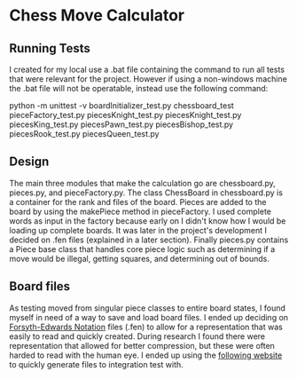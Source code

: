 # Chess Move Calculator

## Running Tests
I created for my local use a .bat file containing the command to run all tests
that were relevant for the project. However if using a non-windows machine the
.bat file will not be operatable, instead use the following command:

python -m unittest -v boardInitializer_test.py chessboard_test pieceFactory_test.py piecesKnight_test.py piecesKnight_test.py piecesKing_test.py piecesPawn_test.py piecesBishop_test.py piecesRook_test.py piecesQueen_test.py

## Design
The main three modules that make the calculation go are chessboard.py, pieces.py,
and pieceFactory.py. The class ChessBoard in chessboard.py is a container for the 
rank and files of the board. Pieces are added to the board by using the makePiece
method in pieceFactory. I used complete words as input in the factory because early
on I didn't know how I would be loading up complete boards. It was later in the
project's development I decided on .fen files (explained in a later section).
Finally pieces.py contains a Piece base class that handles core piece logic such as
determining if a move would be illegal, getting squares, and determining out of bounds.

## Board files
As testing moved from singular piece classes to entire board states, I found myself
in need of a way to save and load board files. I ended up deciding on 
[Forsyth-Edwards Notation](https://en.wikipedia.org/wiki/Forsyth%E2%80%93Edwards_Notation)
files (.fen) to allow for a representation that was easily to read and quickly created.
During research I found there were representation that allowed for better compression,
but these were often harded to read with the human eye. I ended up using the
[following website](http://www.netreal.de/Forsyth-Edwards-Notation/index.php?) to quickly
generate files to integration test with.